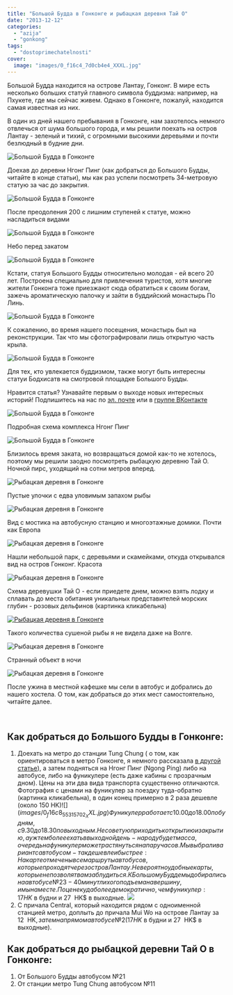 ```yaml
---
title: "Большой Будда в Гонконге и рыбацкая деревня Тай О"
date: "2013-12-12"
categories: 
  - "azija"
  - "gonkong"
tags: 
  - "dostoprimechatelnosti"
cover:
  image: "images/0_f16c4_7d0cb4e4_XXXL.jpg"
---
```


Большой Будда находится на острове Лантау, Гонконг. В мире есть несколько больших статуй главного символа буддизма: например, на Пхукете, где мы сейчас живем. Однако в Гонконге, пожалуй, находится самая известная из них.

<!--more-->

В один из дней нашего пребывания в Гонконге, нам захотелось немного отвлечься от шума большого города, и мы решили поехать на остров Лантау - зеленый и тихий, с огромными высокими деревьями и почти безлюдный в будние дни.

![Большой Будда в Гонконге ](images/0_f16a8_53e70b83_XXL.jpg "Большой Будда в Гонконге ")

Доехав до деревни Нгонг Пинг (как добраться до Большого Будды, читайте в конце статьи), мы как раз успели посмотреть 34-метровую статую за час до закрытия.

![Большой Будда в Гонконге ](images/0_f16ac_8bfeeba7_XXL.jpg "Большой Будда в Гонконге ")

После преодоления 200 с лишним ступеней к статуе, можно насладиться видами

![Большой Будда в Гонконге ](images/0_f1694_788988e6_XXL.jpg "Большой Будда в Гонконге ")

Небо перед закатом

![Большой Будда в Гонконге ](images/0_f16b3_1c7ddb5d_XXL.jpg "Большой Будда в Гонконге ")

Кстати, статуя Большого Будды относительно молодая - ей всего 20 лет. Построена специально для привлечения туристов, хотя многие жители Гонконга тоже приезжают сюда обратиться к своим богам, зажечь ароматическую палочку и зайти в буддийский монастырь По Линь.

![Большой Будда в Гонконге ](images/0_f169f_a96635f1_XXL.jpg "Большой Будда в Гонконге ")

К сожалению, во время нашего посещения, монастырь был на реконструкции. Так что мы сфотографировали лишь открытую часть крыла.

![Большой Будда в Гонконге ](images/0_f169a_4747a030_XXL.jpg "Большой Будда в Гонконге ")

Для тех, кто увлекается буддизмом, также могут быть интересны статуи Бодхисатв на смотровой площадке Большого Будды.

Нравится статья? Узнавайте первым о выходе новых интересных историй! Подпишитесь на нас по [эл. почте](http://feedburner.google.com/fb/a/mailverify?uri=vodpop&loc=ru_RU) или в [группе ВКонтакте](http://vk.com/vodpop)

![Большой Будда в Гонконге ](images/0_f16b5_e7a53cf9_XXL.jpg "Большой Будда в Гонконге ")

Подробная схема комплекса Нгонг Пинг

![Большой Будда в Гонконге ](images/0_f1691_cbbaf53c_XXL.jpg "Большой Будда в Гонконге ")

Близилось время заката, но возвращаться домой как-то не хотелось, поэтому мы решили заодно посмотреть рыбацкую деревню Тай О. Ночной пирс, уходящий на сотни метров вперед.

![Рыбацкая деревня в Гонконге ](images/0_f1678_aa24cb40_XXL.jpg "Рыбацкая деревня в Гонконге ")

Пустые улочки с едва уловимым запахом рыбы

![Рыбацкая деревня в Гонконге ](images/0_f1668_e850ec99_XXL.jpg "Рыбацкая деревня в Гонконге ")

Вид с мостика на автобусную станцию и многоэтажные домики. Почти как Европа

![Рыбацкая деревня в Гонконге ](images/0_f1675_107e1f0f_XXL.jpg "Рыбацкая деревня в Гонконге ")

Нашли небольшой парк, с деревьями и скамейками, откуда открывался вид на остров Гонконг. Красота

![Рыбацкая деревня в Гонконге ](images/0_f1652_65fc284f_XXL.jpg "Рыбацкая деревня в Гонконге ")

Схема деревушки Тай О - если приедете днем, можно взять лодку и сплавать до места обитания уникальных представителей морских глубин - розовых дельфинов (картинка кликабельна)

[![Рыбацкая деревня в Гонконге ](images/0_f16d3_117efb9a_XXL.jpg "Рыбацкая деревня в Гонконге ")](http://img-fotki.yandex.ru/get/9494/47246859.54/0_f16d3_117efb9a_XXL.jpg)

Такого количества сушеной рыбы я не видела даже на Волге.

![Рыбацкая деревня в Гонконге ](images/0_f1673_f47a5ec6_XXL.jpg "Рыбацкая деревня в Гонконге ")

Странный объект в ночи

![Рыбацкая деревня в Гонконге ](images/0_f1657_25da534f_XXL.jpg "Рыбацкая деревня в Гонконге ")

После ужина в местной кафешке мы сели в автобус и добрались до нашего хостела. О том, как добраться до этих мест самостоятельно, читайте далее.

 

## Как добраться до Большого Будды в Гонконге:

1. Доехать на метро до станции Tung Chung ( о том, как ориентироваться в метро Гонконге, я немного рассказала [в другой статье](https://vodpop.ru/chto-posmotret-v-gonkonge/ "Что посмотреть в Гонконге")), а затем подняться на Нгонг Пинг (Ngong Ping) либо на автобусе, либо на фуникулере (есть даже кабины с прозрачным дном). Цены на эти два вида транспорта существенно отличаются. Фотография с ценами на фуникулер за поездку туда-обратно (картинка кликабельна), в один конец примерно в 2 раза дешевле (около 150 HK$) ![](images/0_f16c8_55315702_XXL.jpg) Фуникулер работает с 10. 00 до 18.00 по будням, с 9.30 до 18.30 по выходным. Не советую приходить к открытию и закрытию, а уж тем более ехать в выходной день - народу будет масса, очередь на фуникулер может растянуться на пару часов. Мы выбрали вариант с автобусом - так дешевле и быстрее: На карте отмечены все маршруты автобусов, которые проходят через остров Лантау. Невероятно удобные карты, которые не позволят вам заблудиться. К Большому Будде мы добирались на автобусе №23 - 40 минут лихого подъема на вершину, и мы на месте. По цене куда более демократично, чем фуникулер: 17  HK$ в будни и 27  HK$ в выходные. [![](images/0_f16c6_4b4e7438_XXL.jpg)](http://img-fotki.yandex.ru/get/9311/47246859.53/0_f16c6_4b4e7438_XXL.jpg)
2. С причала Central, который находится рядом с одноименной станцией метро, доплыть до причала Mui Wo на острове Лантау за 12  HK$, затем на прямом автобусе №2 ( 17 HK$ в будни и 27  HK$ в выходные).

## Как добраться до рыбацкой деревни Тай О в Гонконге:

1. От Большого Будды автобусом №21
2. От станции метро Tung Chung автобусом №11
